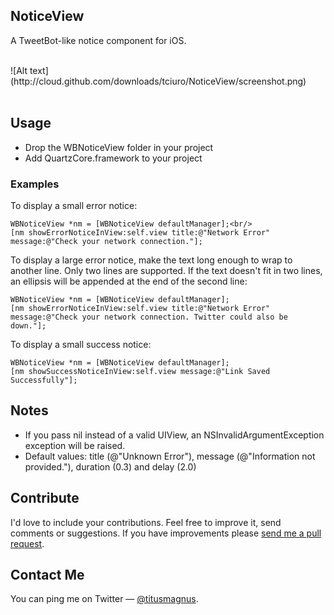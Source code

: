 ## NoticeView

A TweetBot-like notice component for iOS.

<br/>
![Alt text](http://cloud.github.com/downloads/tciuro/NoticeView/screenshot.png)
<br/>
<br/>

## Usage

* Drop the WBNoticeView folder in your project
* Add QuartzCore.framework to your project

### Examples

To display a small error notice:

	WBNoticeView *nm = [WBNoticeView defaultManager];<br/>
	[nm showErrorNoticeInView:self.view title:@"Network Error" message:@"Check your network connection."];
	
To display a large error notice, make the text long enough to wrap to another line. Only two lines are supported. If the text doesn't fit in two lines, an ellipsis will be appended at the end of the second line:

	WBNoticeView *nm = [WBNoticeView defaultManager];
	[nm showErrorNoticeInView:self.view title:@"Network Error" message:@"Check your network connection. Twitter could also be down."];

To display a small success notice:

	WBNoticeView *nm = [WBNoticeView defaultManager];
	[nm showSuccessNoticeInView:self.view message:@"Link Saved Successfully"];
	
## Notes

- If you pass nil instead of a valid UIView, an NSInvalidArgumentException exception will be raised.
- Default values: title (@"Unknown Error"), message (@"Information not provided."), duration (0.3) and delay (2.0)

## Contribute

I'd love to include your contributions. Feel free to improve it, send comments or suggestions. If you have improvements please [send me a pull request](https://github.com/tciuro/NoticeView/pull/new/master).

## Contact Me

You can ping me on Twitter — [@titusmagnus](http://twitter.com/titusmagnus).